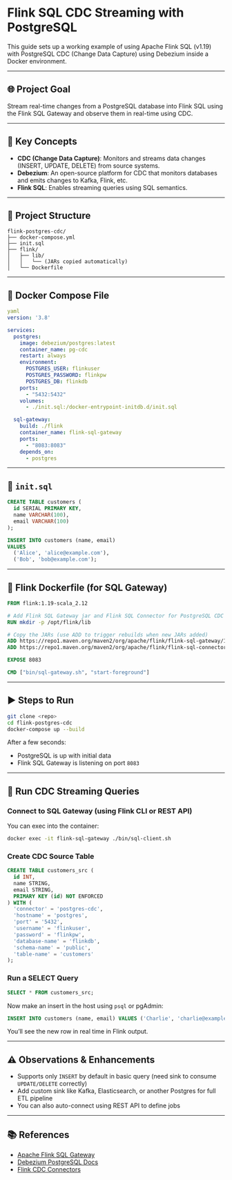 # Flink SQL CDC Streaming with PostgreSQL

This guide sets up a working example of using Apache Flink SQL (v1.19) with PostgreSQL CDC (Change Data Capture) using Debezium inside a Docker environment.

---

## 🌐 Project Goal

Stream real-time changes from a PostgreSQL database into Flink SQL using the Flink SQL Gateway and observe them in real-time using CDC.

---

## 🧠 Key Concepts

- **CDC (Change Data Capture)**: Monitors and streams data changes (INSERT, UPDATE, DELETE) from source systems.
- **Debezium**: An open-source platform for CDC that monitors databases and emits changes to Kafka, Flink, etc.
- **Flink SQL**: Enables streaming queries using SQL semantics.

---

## 📁 Project Structure

```
flink-postgres-cdc/
├── docker-compose.yml
├── init.sql
├── flink/
│   ├── lib/
│   │   └── (JARs copied automatically)
│   └── Dockerfile
```

---

## 🐳 Docker Compose File

```yaml
yaml
version: '3.8'

services:
  postgres:
    image: debezium/postgres:latest
    container_name: pg-cdc
    restart: always
    environment:
      POSTGRES_USER: flinkuser
      POSTGRES_PASSWORD: flinkpw
      POSTGRES_DB: flinkdb
    ports:
      - "5432:5432"
    volumes:
      - ./init.sql:/docker-entrypoint-initdb.d/init.sql

  sql-gateway:
    build: ./flink
    container_name: flink-sql-gateway
    ports:
      - "8083:8083"
    depends_on:
      - postgres
```

---

## 🔢 `init.sql`

```sql
CREATE TABLE customers (
  id SERIAL PRIMARY KEY,
  name VARCHAR(100),
  email VARCHAR(100)
);

INSERT INTO customers (name, email)
VALUES
  ('Alice', 'alice@example.com'),
  ('Bob', 'bob@example.com');
```

---

## 🐳 Flink Dockerfile (for SQL Gateway)

```Dockerfile
FROM flink:1.19-scala_2.12

# Add Flink SQL Gateway jar and Flink SQL Connector for PostgreSQL CDC
RUN mkdir -p /opt/flink/lib

# Copy the JARs (use ADD to trigger rebuilds when new JARs added)
ADD https://repo1.maven.org/maven2/org/apache/flink/flink-sql-gateway/1.19.0/flink-sql-gateway-1.19.0.jar /opt/flink/lib/
ADD https://repo1.maven.org/maven2/org/apache/flink/flink-sql-connector-postgres-cdc/3.0.1/flink-sql-connector-postgres-cdc-3.0.1.jar /opt/flink/lib/

EXPOSE 8083

CMD ["bin/sql-gateway.sh", "start-foreground"]
```

---

## ▶️ Steps to Run

```bash
git clone <repo>
cd flink-postgres-cdc
docker-compose up --build
```

After a few seconds:
- PostgreSQL is up with initial data
- Flink SQL Gateway is listening on port `8083`

---

## 🧪 Run CDC Streaming Queries

### Connect to SQL Gateway (using Flink CLI or REST API)
You can exec into the container:

```bash
docker exec -it flink-sql-gateway ./bin/sql-client.sh
```

### Create CDC Source Table

```sql
CREATE TABLE customers_src (
  id INT,
  name STRING,
  email STRING,
  PRIMARY KEY (id) NOT ENFORCED
) WITH (
  'connector' = 'postgres-cdc',
  'hostname' = 'postgres',
  'port' = '5432',
  'username' = 'flinkuser',
  'password' = 'flinkpw',
  'database-name' = 'flinkdb',
  'schema-name' = 'public',
  'table-name' = 'customers'
);
```

### Run a SELECT Query

```sql
SELECT * FROM customers_src;
```

Now make an insert in the host using `psql` or pgAdmin:

```sql
INSERT INTO customers (name, email) VALUES ('Charlie', 'charlie@example.com');
```

You’ll see the new row in real time in Flink output.

---

## ⚠️ Observations & Enhancements

- Supports only `INSERT` by default in basic query (need sink to consume `UPDATE/DELETE` correctly)
- Add custom sink like Kafka, Elasticsearch, or another Postgres for full ETL pipeline
- You can also auto-connect using REST API to define jobs

---

## 📚 References

- [Apache Flink SQL Gateway](https://nightlies.apache.org/flink/flink-docs-master/docs/dev/table/sqlclient/)
- [Debezium PostgreSQL Docs](https://debezium.io/documentation/reference/stable/connectors/postgresql.html)
- [Flink CDC Connectors](https://nightlies.apache.org/flink/flink-cdc-docs-release-3.3/docs/connectors/flink-sources/postgres-cdc/)

